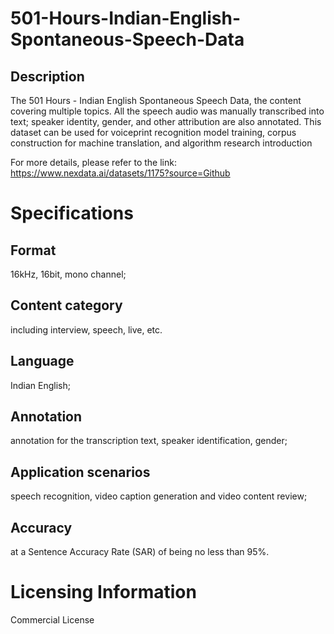 # 501-Hours-Indian-English-Spontaneous-Speech-Data

## Description
The 501 Hours - Indian English Spontaneous Speech Data, the content covering multiple topics. All the speech audio was manually transcribed into text; speaker identity, gender, and other attribution are also annotated. This dataset can be used for voiceprint recognition model training, corpus construction for machine translation, and algorithm research introduction

For more details, please refer to the link: https://www.nexdata.ai/datasets/1175?source=Github


# Specifications
## Format
16kHz, 16bit, mono channel;
## Content category
including interview, speech, live, etc.
## Language
Indian English;
## Annotation
annotation for the transcription text, speaker identification, gender;
## Application scenarios
speech recognition, video caption generation and video content review;
## Accuracy
at a Sentence Accuracy Rate (SAR) of being no less than 95%.

# Licensing Information
Commercial License
